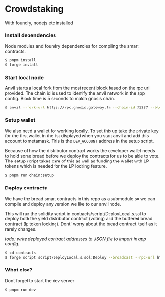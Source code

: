 # Crowdstaking

With foundry, nodejs etc installed

### Install dependencies

Node modules and foundry dependencies for compiling the smart contracts.

```sh
$ pnpm install
$ forge install
```

### Start local node

Anvil starts a local fork from the most recent block based on the rpc url provided. The chain id is used to identify the anvil network in the app config. Block time is 5 seconds to match gnosis chain.

```sh
$ anvil --fork-url https://rpc.gnosis.gateway.fm --chain-id 31337 --block-time 5
```

### Setup wallet

We also need a wallet for working locally. To set this up take the private key for the first wallet in the list displayed when you start anvil and add this account to metamask. This is the `DEV_ACCOUNT` address in the setup script.

Because of how the distributor contract works the developer wallet needs to hold some bread before we deploy the contracts for us to be able to vote. The setup script takes care of this as well as funding the wallet with LP tokens which is needed for the LP locking feature.

```sh
$ pnpm run chain:setup
```

### Deploy contracts

We have the bread smart contracts in this repo as a submodule so we can compile and deploy any version we like to our anvil node.

This will run the solidity script in contracts/script/DeployLocal.s.sol to deploy both the yield distributor contract (voting) and the buttered bread contract (lp token locking). Dont' worry about the bread contract itself as it rarely changes.

_todo: write deployed contract addresses to JSON file to import in app config._

```sh
$ cd contracts
$ forge script script/DeployLocal.s.sol:Deploy --broadcast --rpc-url http://localhost:8545 --private-key 0x2a871d0798f97d79848a013d4936a73bf4cc922c825d33c1cf7073dff6d409c6 --legacy
```

### What else?

Dont forget to start the dev server

```sh
$ pnpm run dev
```
